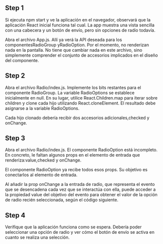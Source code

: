 ## Step 1

Si ejecuta npm start y ve la aplicación en el navegador, observará que la aplicación React inicial funciona tal cual. La app muestra una vista sencilla con una cabecera y un botón de envío, pero sin opciones de radio todavía.

Abra el archivo App.js. Allí ya verá la API deseada para los componentesRadioGroup yRadioOption. Por el momento, no renderizan nada en la pantalla. No tiene que cambiar nada en este archivo, sino simplemente comprender el conjunto de accesorios implicados en el diseño del componente.

## Step 2

Abra el archivo Radio/index.js. Implemente los bits restantes para el componente RadioGroup. La variable RadioOptions se establece inicialmente en null. En su lugar, utilice React.Children.map para iterar sobre children y clone cada hijo utilizando React.cloneElement. El resultado debe asignarse a la variable RadioOptions.

Cada hijo clonado debería recibir dos accesorios adicionales,checked y onChange.

## Step 3

Abra el archivo Radio/index.js. El componente RadioOption está incompleto. En concreto, le faltan algunos props en el elemento de entrada que renderiza:value,checked y onChange.

El componente RadioOption ya recibe todos esos props. Su objetivo es conectarlos al elemento de entrada.

Al añadir la prop onChange a la entrada de radio, que representa el evento que se desencadena cada vez que se interactúa con ella, puede acceder a la propiedad value del objetivo del evento para obtener el valor de la opción de radio recién seleccionada, según el código siguiente.

## Step 4

Verifique que la aplicación funciona como se espera. Debería poder seleccionar una opción de radio y ver cómo el botón de envío se activa en cuanto se realiza una selección.

